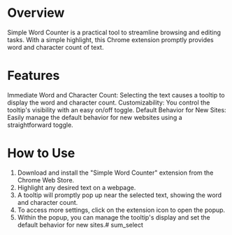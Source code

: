 # Overview

Simple Word Counter is a practical tool to streamline browsing and editing tasks. With a simple highlight, this Chrome extension promptly provides word and character count of text.

# Features

Immediate Word and Character Count: Selecting the text causes a tooltip to display the word and character count.
Customizability: You control the tooltip's visibility with an easy on/off toggle.
Default Behavior for New Sites: Easily manage the default behavior for new websites using a straightforward toggle.

# How to Use

1. Download and install the "Simple Word Counter" extension from the Chrome Web Store.
2. Highlight any desired text on a webpage.
3. A tooltip will promptly pop up near the selected text, showing the word and character count.
4. To access more settings, click on the extension icon to open the popup.
5. Within the popup, you can manage the tooltip's display and set the default behavior for new sites.# sum_select

